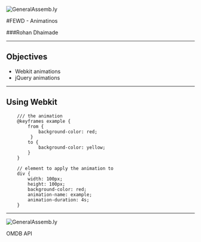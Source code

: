 ![GeneralAssemb.ly](../../img/icons/FEWD_Logo.png)

#FEWD - Animatinos

###Rohan Dhaimade

---


## Objectives

* Webkit animations
* jQuery animations

---

## Using Webkit 

```
	/// the animation
	@keyframes example {
	    from {
		    background-color: red;
		 }
	    to {
	    	background-color: yellow;
	    }
	}
	
	// element to apply the animation to
	div {
	    width: 100px;
	    height: 100px;
	    background-color: red;
	    animation-name: example;
	    animation-duration: 4s;
	}
```



---

![GeneralAssemb.ly](../img/icons/exercise_icon_md.png)

OMDB API

